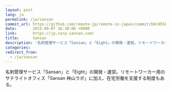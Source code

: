 ```yaml
---
layout: post
lang: ja
permalink: /ja/sansan
commit_url: https://github.com/remote-jp/remote-in-japan/commit/b8c055640e71ae87e8e4fcb69774970f683d0594
date:       2015-09-07 16:30:06 +0900
link:       https://jp.corp-sansan.com/
title:      Sansan
description: '名刺管理サービス「Sansan」と「Eight」の開発・運営。リモートワーカー用のサテライトオフィス「Sansan 神山ラボ」に加え、在宅労働を支援する制度もある。'
categories: 
redirect_from:
  - /ja/sansan
---
```


<p>名刺管理サービス「Sansan」と「Eight」の開発・運営。リモートワーカー用のサテライトオフィス「Sansan 神山ラボ」に加え、在宅労働を支援する制度もある。</p>
